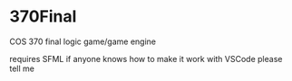 # 370Final
COS 370 final logic game/game engine

requires SFML
if anyone knows how to make it work with VSCode please tell me
